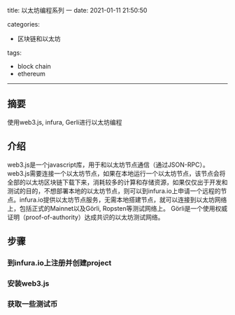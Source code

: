 title: 以太坊编程系列 一
date: 2021-01-11 21:50:50

categories:
- 区块链和以太坊

tags:
- block chain
- ethereum
---

## 摘要

使用web3.js, infura, Gerli进行以太坊编程

<!--more-->

## 介绍

web3.js是一个javascript库，用于和以太坊节点通信（通过JSON-RPC）。
web3.js需要连接一个以太坊节点，如果在本地运行一个以太坊节点，该节点会将全部的以太坊区块链下载下来，消耗较多的计算和存储资源，如果仅仅出于开发和测试的目的，不想部署本地的以太坊节点，则可以到infura.io上申请一个远程的节点。infura.io提供以太坊节点服务，无需本地搭建节点，就可以连接到以太坊网络上，包括正式的Mainnet以及Görli, Ropsten等测试网络上。
Görli是一个使用权威证明（proof-of-authority）达成共识的以太坊测试网络。

## 步骤

### 到infura.io上注册并创建project

### 安装web3.js

### 获取一些测试币

